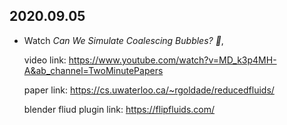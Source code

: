 2020.09.05
---

- Watch *Can We Simulate Coalescing Bubbles? 🌊*,

  video link: <https://www.youtube.com/watch?v=MD_k3p4MH-A&ab_channel=TwoMinutePapers>
  
  paper link: <https://cs.uwaterloo.ca/~rgoldade/reducedfluids/>
  
  blender fliud plugin link: <https://flipfluids.com/>
